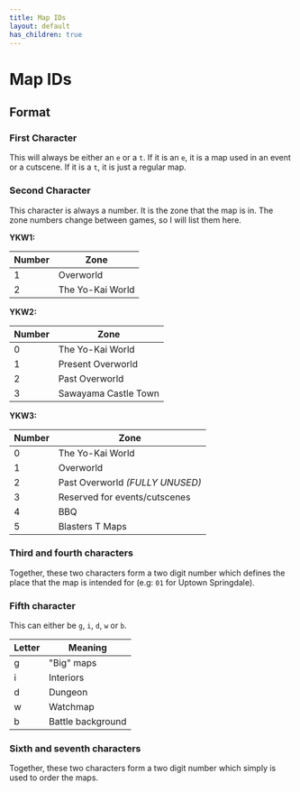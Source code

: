 ```yaml
---
title: Map IDs
layout: default
has_children: true
---
```


# Map IDs

## Format

### First Character

This will always be either an `e` or a `t`. If it is an `e`, it is a map used in an event or a cutscene. If it is a `t`, it is just a regular map.

### Second Character

This character is always a number. It is the zone that the map is in. The zone numbers change between games, so I will list them here.

**YKW1:**

|Number|Zone|
|------|----|
|1     |Overworld|
|2     |The Yo-Kai World|

**YKW2:**

|Number|Zone|
|------|----|
|0     |The Yo-Kai World|
|1     |Present Overworld|
|2     |Past Overworld|
|3     |Sawayama Castle Town|

**YKW3:**

|Number|Zone|
|------|----|
|0     |The Yo-Kai World|
|1     |Overworld|
|2     |Past Overworld *(FULLY UNUSED)*|
|3     |Reserved for events/cutscenes|
|4     |BBQ|
|5     |Blasters T Maps|

### Third and fourth characters

Together, these two characters form a two digit number which defines the place that the map is intended for (e.g: `01` for Uptown Springdale).

### Fifth character

This can either be `g`, `i`, `d`, `w` or `b`.

|Letter|Meaning|
|------|----|
|g     |"Big" maps|
|i     |Interiors|
|d     |Dungeon|
|w     |Watchmap|
|b     |Battle background|

### Sixth and seventh characters

Together, these two characters form a two digit number which simply is used to order the maps.
